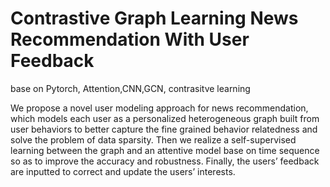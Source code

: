 ﻿# Contrastive Graph Learning News Recommendation With User Feedback
base on Pytorch, Attention,CNN,GCN, contrasitve learning

We propose a novel user modeling approach for news recommendation, which models each user as a personalized heterogeneous graph built from user behaviors to better capture the fine grained behavior relatedness and solve the problem of data sparsity. Then we realize a self-supervised learning between the graph and an attentive model base on time sequence so as to improve the accuracy and robustness. Finally, the users’ feedback are inputted to correct and update the users’ interests.
